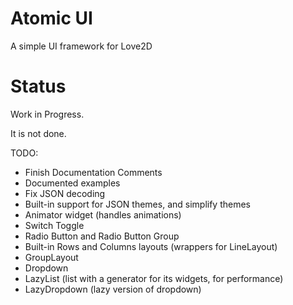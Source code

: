 # Atomic UI
A simple UI framework for Love2D

# Status
Work in Progress.

It is not done.

TODO:
- Finish Documentation Comments
- Documented examples
- Fix JSON decoding
- Built-in support for JSON themes, and simplify themes
- Animator widget (handles animations)
- Switch Toggle
- Radio Button and Radio Button Group
- Built-in Rows and Columns layouts (wrappers for LineLayout)
- GroupLayout
- Dropdown
- LazyList (list with a generator for its widgets, for performance)
- LazyDropdown (lazy version of dropdown)
